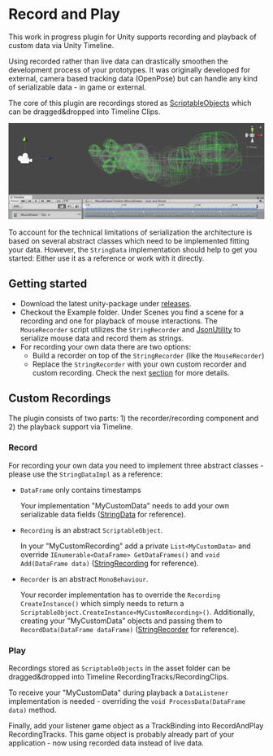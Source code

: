 # Record and Play

This work in progress plugin for Unity supports recording and playback of custom data via Unity Timeline.

Using recorded rather than live data can drastically smoothen the development process of your prototypes. It was originally developed for external, camera based tracking data (OpenPose) but can handle any kind of serializable data - in game or external.

The core of this plugin are recordings stored as [ScriptableObjects](https://docs.unity3d.com/ScriptReference/ScriptableObject.html) which can be dragged&dropped into Timeline Clips. 

![MouseRecordingPlot](https://github.com/fx-lange/unity-record-and-play/blob/master/MouseRecordingPlot.png)

To account for the technical limitations of serialization the architecture is based on several abstract classes which need to be implemented fitting your data. However, the `StringData` implementation should help to get you started: Either use it as a reference or work with it directly. 

## Getting started

* Download the latest unity-package under [releases](https://github.com/fx-lange/unity-record-and-play/releases).
* Checkout the Example folder. Under Scenes you find a scene for a recording and one for playback of mouse interactions. The `MouseRecorder` script utilizes the `StringRecorder` and [JsonUtility](https://docs.unity3d.com/ScriptReference/JsonUtility.html) to serialize mouse data and record them as strings.
* For recording your own data there are two options:
  * Build a recorder on top of the `StringRecorder` (like the `MouseRecorder`)
  * Replace the `StringRecorder` with your own custom recorder and custom recording. Check the next [section](#custom-recordings) for more details.

## Custom Recordings

The plugin consists of two parts: 1) the recorder/recording component and 2) the playback support via Timeline.

### Record

For recording your own data you need to implement three abstract classes - please use the `StringDataImpl` as a reference:

* `DataFrame` only contains timestamps

  Your implementation "MyCustomData" needs to add your own serializable data fields ([StringData](https://github.com/fx-lange/unity-record-and-play/tree/master/src/Implementations/StringDataImpl/StringData.cs) for reference).

* `Recording` is an abstract `ScriptableObject`.

  In your "MyCustomRecording" add a private `List<MyCustomData>` and override `IEnumerable<DataFrame> GetDataFrames()` and `void Add(DataFrame data)` ([StringRecording](https://github.com/fx-lange/unity-record-and-play/tree/master/src/Implementations/StringDataImpl/StringRecording.cs) for reference).

* `Recorder` is an abstract `MonoBehaviour`.

  Your recorder implementation has to override the `Recording CreateInstance()` which simply needs to return a `ScriptableObject.CreateInstance<MyCustomRecording>()`.
  Additionally, creating your "MyCustomData" objects and passing them to `RecordData(DataFrame dataFrame)` ([StringRecorder](https://github.com/fx-lange/unity-record-and-play/tree/master/src/Implementations/StringDataImpl/StringRecorder.cs) for reference).

### Play

Recordings stored as `ScriptableObjects` in the asset folder can be dragged&dropped into Timeline RecordingTracks/RecordingClips.

To receive your "MyCustomData" during playback a `DataListener` implementation is needed - overriding the `void ProcessData(DataFrame data)` method.

Finally, add your listener game object as a TrackBinding into RecordAndPlay RecordingTracks. This game object is probably already part of your application - now using recorded data instead of live data.
